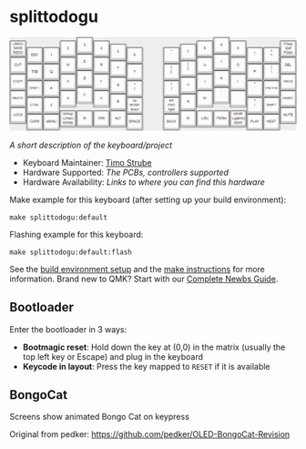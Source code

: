 # splittodogu

![splittodogu](../Images/Layout_Default.png)

*A short description of the keyboard/project*

* Keyboard Maintainer: [Timo Strube](https://github.com/tstrube)
* Hardware Supported: *The PCBs, controllers supported*
* Hardware Availability: *Links to where you can find this hardware*

Make example for this keyboard (after setting up your build environment):

    make splittodogu:default

Flashing example for this keyboard:

    make splittodogu:default:flash

See the [build environment setup](https://docs.qmk.fm/#/getting_started_build_tools) and the [make instructions](https://docs.qmk.fm/#/getting_started_make_guide) for more information. Brand new to QMK? Start with our [Complete Newbs Guide](https://docs.qmk.fm/#/newbs).

## Bootloader

Enter the bootloader in 3 ways:

* **Bootmagic reset**: Hold down the key at (0,0) in the matrix (usually the top left key or Escape) and plug in the keyboard
* **Keycode in layout**: Press the key mapped to `RESET` if it is available

## BongoCat
Screens show animated Bongo Cat on keypress

Original from pedker:
https://github.com/pedker/OLED-BongoCat-Revision
